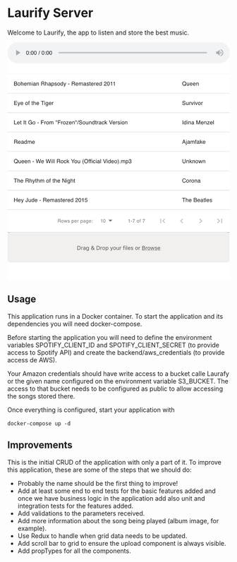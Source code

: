 # Laurify Server

Welcome to Laurify, the app to listen and store the best music.

![Alt text](./laurafy.png?raw=true "Laurafy")

## Usage

This application runs in a Docker container. To start the application and its dependencies you will need docker-compose. 

Before starting the application you will need to define the environment variables SPOTIFY_CLIENT_ID and SPOTIFY_CLIENT_SECRET (to provide access to Spotify API) and create the backend/aws_credentials (to provide access de AWS). 

Your Amazon credentials should have write access to a bucket calle Laurafy or the given name configured on the environment variable S3_BUCKET. The access to that bucket needs to be configured as public to allow accessing the songs stored there.

Once everything is configured, start your application with

```console
docker-compose up -d
```

## Improvements

This is the initial CRUD of the application with only a part of it. To improve this application, these are some of the steps that we should do:

- Probably the name should be the first thing to improve!
- Add at least some end to end tests for the basic features added and once we have business logic in the application add also unit and integration tests for the features added.
- Add validations to the parameters received.
- Add more information about the song being played (album image, for example).
- Use Redux to handle when grid data needs to be updated.
- Add scroll bar to grid to ensure the upload component is always visible.
- Add propTypes for all the components.

